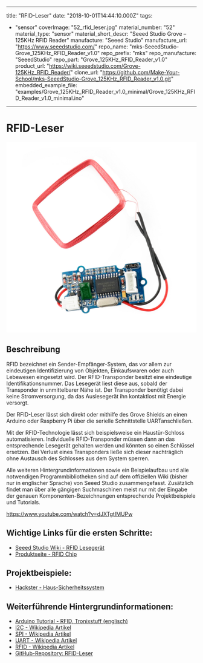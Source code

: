 
---
title: "RFID-Leser"
date: "2018-10-01T14:44:10.000Z"
tags: 
  - "sensor"
coverImage: "52_rfid_leser.jpg"
material_number: "52"
material_type: "sensor"
material_short_descr: "Seeed Studio Grove – 125KHz RFID Reader"
manufacture: "Seeed Studio"
manufacture_url: "https://www.seeedstudio.com/"
repo_name: "mks-SeeedStudio-Grove_125KHz_RFID_Reader_v1.0"
repo_prefix: "mks"
repo_manufacture: "SeeedStudio"
repo_part: "Grove_125KHz_RFID_Reader_v1.0"
product_url: "https://wiki.seeedstudio.com/Grove-125KHz_RFID_Reader/"
clone_url: "https://github.com/Make-Your-School/mks-SeeedStudio-Grove_125KHz_RFID_Reader_v1.0.git"
embedded_example_file: "examples/Grove_125KHz_RFID_Reader_v1.0_minimal/Grove_125KHz_RFID_Reader_v1.0_minimal.ino"
---


# RFID-Leser

![RFID-Leser](./52_rfid_leser.jpg)

## Beschreibung
RFID bezeichnet ein Sender-Empfänger-System, das vor allem zur eindeutigen Identifizierung von Objekten, Einkaufswaren oder auch Lebewesen eingesetzt wird. Der RFID-Transponder besitzt eine eindeutige Identifikationsnummer. Das Lesegerät liest diese aus, sobald der Transponder in unmittelbarer Nähe ist. Der Transponder benötigt dabei keine Stromversorgung, da das Auslesegerät ihn kontaktlost mit Energie versorgt.

Der RFID-Leser lässt sich direkt oder mithilfe des Grove Shields an einen Arduino oder Raspberry Pi über die serielle Schnittstelle UARTanschließen.

Mit der RFID-Technologie lässt sich beispielsweise ein Haustür-Schloss automatisieren. Individuelle RFID-Transponder müssen dann an das entsprechende Lesegerät gehalten werden und könnten so einen Schlüssel ersetzen. Bei Verlust eines Transponders ließe sich dieser nachträglich ohne Austausch des Schlosses aus dem System sperren.

Alle weiteren Hintergrundinformationen sowie ein Beispielaufbau und alle notwendigen Programmbibliotheken sind auf dem offiziellen Wiki (bisher nur in englischer Sprache) von Seeed Studio zusammengefasst. Zusätzlich findet man über alle gängigen Suchmaschinen meist nur mit der Eingabe der genauen Komponenten-Bezeichnungen entsprechende Projektbeispiele und Tutorials.

<!-- infolist -->

<!-- infolists -->
 

https://www.youtube.com/watch?v=dJXTgtIMUPw

 

## Wichtige Links für die ersten Schritte:

- [Seeed Studio Wiki - RFID Lesegerät](http://wiki.seeedstudio.com/Grove-125KHz_RFID_Reader/)
- [Produktseite - RFID Chip](https://www.seeedstudio.com/rfid-tag-combo-125khz-5-pcs-p-700.html?cPath=19_24)

## Projektbeispiele:

- [Hackster - Haus-Sicherheitssystem](https://www.hackster.io/ArduinoBasics/arduino-based-security-project-using-cayenne-eb379b)

## Weiterführende Hintergrundinformationen:

- [Arduino Tutorial - RFID, Tronixstuff (englisch)](https://tronixstuff.com/2013/11/19/arduino-tutorials-chapter-15-rfid/)
- [I2C - Wikipedia Artikel](https://de.wikipedia.org/wiki/I%C2%B2C)
- [SPI - Wikipedia Artikel](https://de.wikipedia.org/wiki/Serial_Peripheral_Interface)
- [UART - Wikipedia Artikel](https://de.wikipedia.org/wiki/Universal_Asynchronous_Receiver_Transmitter)
- [RFID - Wikipedia Artikel](https://de.wikipedia.org/wiki/RFID)
- [GitHub-Repository: RFID-Leser](https://github.com/MakeYourSchool/52-RFID-Leser)



